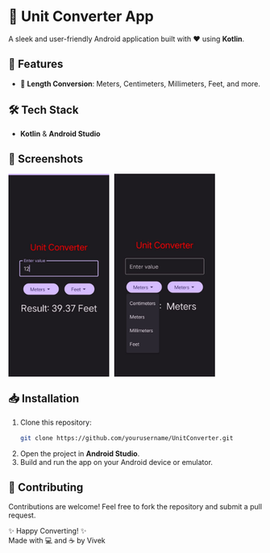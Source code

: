 # 📏 Unit Converter App

A sleek and user-friendly Android application built with ❤️ using **Kotlin**.

## 🚀 Features
- 📏 **Length Conversion**: Meters, Centimeters, Millimeters, Feet, and more.

## 🛠️ Tech Stack
- **Kotlin** & **Android Studio**

## 📸 Screenshots
<div style="display: flex; gap: 10px;">
  <img src="https://github.com/Vivek-736/UnitConverter/blob/0f9c709fd4ae7a5822c329233ff8d3cd3bdab87d/screenshot2.jpg" alt="Screenshot 1" width="200"/>
  <img src="https://github.com/Vivek-736/UnitConverter/blob/0f9c709fd4ae7a5822c329233ff8d3cd3bdab87d/screenshot1.jpg" alt="Screenshot 2" width="200"/>
</div>

## 📥 Installation
1. Clone this repository:  
    ```bash
    git clone https://github.com/yourusername/UnitConverter.git
    ```
2. Open the project in **Android Studio**.
3. Build and run the app on your Android device or emulator.

## 🤝 Contributing
Contributions are welcome! Feel free to fork the repository and submit a pull request.  

✨ Happy Converting! ✨  
Made with 💻 and ☕ by Vivek
